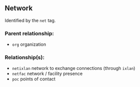 ## Network

Identified by the `net` tag.

### Parent relationship:

- `org` organization

### Relationship(s):

- `netixlan` network to exchange connections (through `ixlan`)
- `netfac` network / facility presence
- `poc` points of contact
